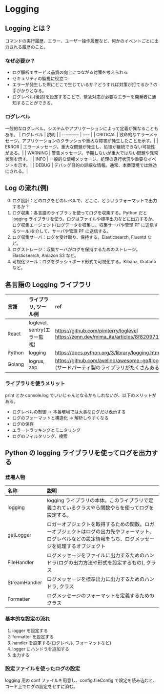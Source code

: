 # Logging

## Logging とは？

コマンドの実行履歴、エラー、ユーザー操作履歴など、何かのイベントごとに出力される履歴のこと。

### なぜ必要か？

- ログ解析でサービス品質の向上につながる対策を考えられる
- セキュリティの監視に役立つ
- エラーが発生した際にどこで生じているか？どうすれば対策が打てるか？の手がかりとなる。
- ログレベル(後述)を設定することで、緊急対応が必要なエラーを開発者に通知することができる。

### ログレベル

一般的なログレベル。システムやアプリケーションによって定義が異なることもある。
| ログレベル | 説明 |
| :-------- | :--- |
| CRITICAL | 致命的なエラーメッセージ。アプリケーションのクラッシュや重大な障害が発生したことを示す。|
| ERROR | エラーメッセージ。重大な問題が発生し、処理が継続できない可能性がある。|
| WARNING | 警告メッセージ。予期しないが重大ではない問題や異常状態を示す。|
| INFO | 一般的な情報メッセージ。処理の進行状況や重要なイベントを示す。|
| DEBUG | デバッグ目的の詳細な情報。通常、本番環境では無効にされる。|

## Log の流れ(例)

0. ログ設計：どのログをどのレベルで、どこに、どういうフォーマットで出力するか？
1. ログ収集：各言語のライブラリを使ってログを収集する。Python だと logging ライブラリを使う。ログはファイルや標準出力などに出力するか、ログ収集エージェント(ログデータを収集し、収集サーバや管理 PF に送信するツール)を介して、サーバや管理 PF に送信する。
2. ログ収集サーバ：ログを受け取り、保持する。Elasticsearch, Fluentd など。
3. ログストレージ：収集サーバがログを保持するためのストレージ。Elasticsearch, Amazon S3 など。
4. 可視化ツール：ログをダッシュボード形式で可視化する。Kibana, Grafana など。

## 各言語の Logging ライブラリ

| 言語   | ライブラリ, ツール例         | ref                                                                                        |
| :----- | :--------------------------- | :----------------------------------------------------------------------------------------- |
| React  | loglevel, sentry(エラー監視) | https://github.com/pimterry/loglevel https://zenn.dev/mima_ita/articles/8f820971e73d1f     |
| Python | logging                      | https://docs.python.org/3/library/logging.html                                             |
| Golang | logrus, zap                  | https://github.com/avelino/awesome-go#logging (サードパーティ製のライブラリがたくさんある) |

### ライブラリを使うメリット

print とか console.log でいいじゃんとなるかもしれないが、以下のメリットがある。

- ログレベルの制御 → 本番環境では大事なログだけ表示する
- ログのフォーマットと構造化 → 解析しやすくなる
- ログの保存
- エラートラッキングとモニタリング
- ログのフィルタリング、検索

## Python の logging ライブラリを使ってログを出力する

### 登場人物

| 名称          | 説明                                                                                                                                                         |
| :------------ | :----------------------------------------------------------------------------------------------------------------------------------------------------------- |
| logging       | logging ライブラリの本体。このライブラリで定義されているクラスやら関数やらを使ってログを設定する。                                                           |
| getLogger     | ロガーオブジェクトを取得するための関数。ロガーオブジェクトはログの出力先やフォーマット、ログレベルなどの設定情報をもち、ログメッセージを処理するオブジェクト |
| FileHandler   | ログメッセージをファイルに出力するためのハンドラ(ログの出力方法や形式を設定するもの), クラス                                                                 |
| StreamHandler | ログメッセージを標準出力に出力するためのハンドラ, クラス                                                                                                     |
| Formatter     | ログメッセージのフォーマットを定義するためのクラス                                                                                                           |

### 基本的な設定の流れ

1. logger を設定する
2. formatter を設定する
3. handler を設定する(ログレベル, フォーマットなど)
4. logger にハンドラを追加する
5. 出力する

### 設定ファイルを使ったログの設定

logging 用の conf ファイルを用意し、config.fileConfig で設定を読み込むと、コード上でログの設定をせずに済む。
